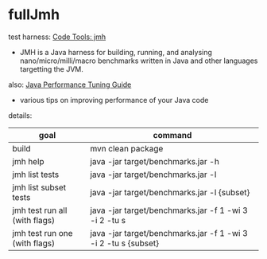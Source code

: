 # fullJmh

test harness:
[Code Tools: jmh](http://openjdk.java.net/projects/code-tools/jmh/) 

* JMH is a Java harness for building, running, and analysing nano/micro/milli/macro benchmarks written in Java and other languages targetting the JVM.

also:
[Java Performance Tuning Guide](http://java-performance.info/jmh/)

* various tips on improving performance of your Java code

details:

| goal                          | command                                                        | 
| ----------------------------- | -------------------------------------------------------------- | 
| build                         | mvn clean package                                              | 
| jmh help                      | java -jar target/benchmarks.jar -h                             | 
| jmh list tests                | java -jar target/benchmarks.jar -l                             | 
| jmh list subset tests         | java -jar target/benchmarks.jar -l {subset}                    | 
| jmh test run all (with flags) | java -jar target/benchmarks.jar -f 1 -wi 3 -i 2 -tu s          | 
| jmh test run one (with flags) | java -jar target/benchmarks.jar -f 1 -wi 3 -i 2 -tu s {subset} | 
